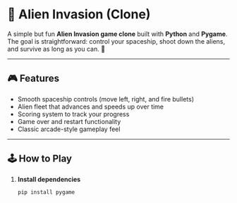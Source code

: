 # 👾 Alien Invasion (Clone)

A simple but fun **Alien Invasion game clone** built with **Python** and **Pygame**.  
The goal is straightforward: control your spaceship, shoot down the aliens, and survive as long as you can. 🚀  

---

## 🎮 Features
- Smooth spaceship controls (move left, right, and fire bullets)
- Alien fleet that advances and speeds up over time
- Scoring system to track your progress
- Game over and restart functionality
- Classic arcade-style gameplay feel

---

## 🕹️ How to Play
1. **Install dependencies**  
   ```bash
   pip install pygame
